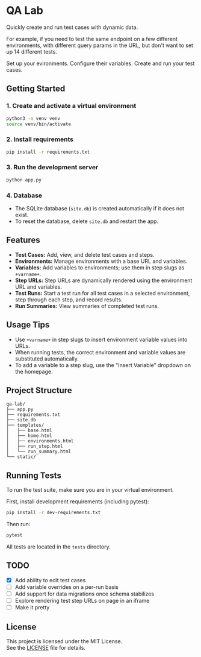 # QA Lab

Quickly create and run test cases with dynamic data.

For example, if you need to test the same endpoint on a few different environments, with different query params in the URL, but don't want to set up 14 different tests.

Set up your evironments. Configure their variables. Create and run your test cases.

## Getting Started

### 1. Create and activate a virtual environment
```bash
python3 -m venv venv
source venv/bin/activate
```

### 2. Install requirements
```bash
pip install -r requirements.txt
```

### 3. Run the development server
```bash
python app.py
```

### 4. Database
- The SQLite database (`site.db`) is created automatically if it does not exist.
- To reset the database, delete `site.db` and restart the app.

## Features

- **Test Cases:** Add, view, and delete test cases and steps.
- **Environments:** Manage environments with a base URL and variables.
- **Variables:** Add variables to environments; use them in step slugs as `+varname+`.
- **Step URLs:** Step URLs are dynamically rendered using the environment URL and variables.
- **Test Runs:** Start a test run for all test cases in a selected environment, step through each step, and record results.
- **Run Summaries:** View summaries of completed test runs.

## Usage Tips

- Use `+varname+` in step slugs to insert environment variable values into URLs.
- When running tests, the correct environment and variable values are substituted automatically.
- To add a variable to a step slug, use the "Insert Variable" dropdown on the homepage.

## Project Structure

```
qa-lab/
├── app.py
├── requirements.txt
├── site.db
├── templates/
│   ├── base.html
│   ├── home.html
│   ├── environments.html
│   ├── run_step.html
│   └── run_summary.html
└── static/
```

## Running Tests

To run the test suite, make sure you are in your virtual environment.

First, install development requirements (including pytest):

```bash
pip install -r dev-requirements.txt
```

Then run:

```bash
pytest
```

All tests are located in the `tests` directory.

## TODO
- [x] Add ability to edit test cases
- [ ] Add variable overrides on a per-run basis
- [ ] Add support for data migrations once schema stabilizes
- [ ] Explore rendering test step URLs on page in an iframe
- [ ] Make it pretty

## License

This project is licensed under the MIT License.  
See the [LICENSE](LICENSE) file for details.

